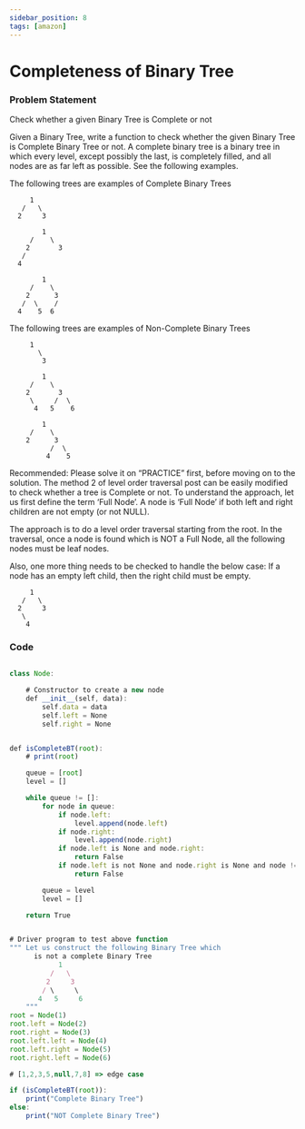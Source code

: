 ```yaml
---
sidebar_position: 8
tags: [amazon]
---
```


# Completeness of Binary Tree

### Problem Statement

Check whether a given Binary Tree is Complete or not

Given a Binary Tree, write a function to check whether the given Binary Tree is Complete
Binary Tree or not.
A complete binary tree is a binary tree in which every level, except possibly the last, is
completely filled, and all nodes are as far left as possible. See the following examples.

The following trees are examples of Complete Binary Trees

```
     1
   /   \
  2     3

        1
     /    \
    2       3
   /
  4

        1
     /    \
    2      3
   /  \    /
  4    5  6

```

The following trees are examples of Non-Complete Binary Trees

```
     1
       \
        3

        1
     /    \
    2       3
     \     /  \
      4   5    6

        1
     /    \
    2      3
          /  \
         4    5
```

Recommended: Please solve it on “PRACTICE” first, before moving on to the solution.
The method 2 of level order traversal post can be easily modified to check whether a tree is
Complete or not. To understand the approach, let us first define the term ‘Full Node’.
A node is ‘Full Node’ if both left and right children are not empty (or not NULL).

The approach is to do a level order traversal starting from the root. In the traversal,
once a node is found which is NOT a Full Node, all the following nodes must be leaf nodes.

Also, one more thing needs to be checked to handle the below case: If a node has an empty
left child, then the right child must be empty.

```
     1
   /   \
  2     3
   \
    4
```

### Code

```jsx title="Python Code"

class Node:

    # Constructor to create a new node
    def __init__(self, data):
        self.data = data
        self.left = None
        self.right = None


def isCompleteBT(root):
    # print(root)

    queue = [root]
    level = []

    while queue != []:
        for node in queue:
            if node.left:
                level.append(node.left)
            if node.right:
                level.append(node.right)
            if node.left is None and node.right:
                return False
            if node.left is not None and node.right is None and node != queue(len(queue) - 1):
                return False

        queue = level
        level = []

    return True


# Driver program to test above function
""" Let us construct the following Binary Tree which
      is not a complete Binary Tree
            1
          /   \
         2     3
        / \     \
       4   5     6
    """
root = Node(1)
root.left = Node(2)
root.right = Node(3)
root.left.left = Node(4)
root.left.right = Node(5)
root.right.left = Node(6)

# [1,2,3,5,null,7,8] => edge case

if (isCompleteBT(root)):
    print("Complete Binary Tree")
else:
    print("NOT Complete Binary Tree")

```

